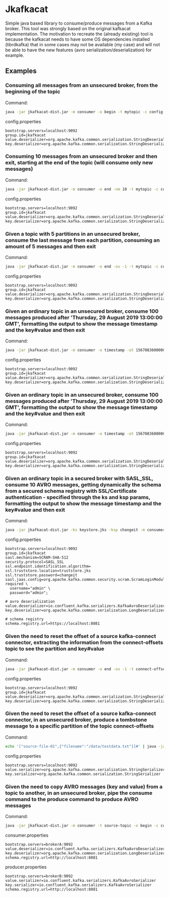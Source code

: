 # Jkafkacat

Simple java based library to consume/produce messages from a Kafka broker. This tool was strongly based on the original kafkacat implementation.
The motivation to recreate the (already existing) tool is because the kafkacat needs to have some OS dependencies installed (librdkafka) that in some cases may not be available (my case) and will not be able to have the new features (avro serialization/deserialization) for example.

## Examples

### Consuming all messages from an unsecured broker, from the beginning of the topic

Command:

```bash
java -jar jkafkacat-dist.jar -m consumer -o begin -t mytopic -c config.properties
```

config.properties

```properties
bootstrap.servers=localhost:9092
group.id=jkafkacat
value.deserializer=org.apache.kafka.common.serialization.StringDeserializer
key.deserializer=org.apache.kafka.common.serialization.StringDeserializer
```

### Consuming 10 messages from an unsecured broker and then exit, starting at the end of the topic (will consume only new messages)

Command:

```bash
java -jar jkafkacat-dist.jar -m consumer -o end -nm 10 -t mytopic -c config.properties
```

config.properties

```properties
bootstrap.servers=localhost:9092
group.id=jkafkacat
value.deserializer=org.apache.kafka.common.serialization.StringDeserializer
key.deserializer=org.apache.kafka.common.serialization.StringDeserializer
```

### Given a topic with 5 partitions in an unsecured broker, consume the last message from each partition, consuming an amount of 5 messages and then exit

Command:

```bash
java -jar jkafkacat-dist.jar -m consumer -o end -os -1 -t mytopic -c config.properties -nm 5
```

config.properties

```properties
bootstrap.servers=localhost:9092
group.id=jkafkacat
value.deserializer=org.apache.kafka.common.serialization.StringDeserializer
key.deserializer=org.apache.kafka.common.serialization.StringDeserializer
```

### Given an ordinary topic in an unsecured broker, consume 100 messages produced after 'Thursday, 29 August 2019 13:00:00 GMT', formatting the output to show the message timestamp and the key#value and then exit

Command:

```bash
java -jar jkafkacat-dist.jar -m consumer -o timestamp -ot 1567083600000 -t mytopic -c config.properties -nm 100 -f "%T %k#%v"
```

config.properties

```properties
bootstrap.servers=localhost:9092
group.id=jkafkacat
value.deserializer=org.apache.kafka.common.serialization.StringDeserializer
key.deserializer=org.apache.kafka.common.serialization.StringDeserializer
```

### Given an ordinary topic in an unsecured broker, consume 100 messages produced after 'Thursday, 29 August 2019 13:00:00 GMT', formatting the output to show the message timestamp and the key#value and then exit

Command:

```bash
java -jar jkafkacat-dist.jar -m consumer -o timestamp -ot 1567083600000 -t mytopic -c config.properties -nm 100 -f "%T %k#%v"
```

config.properties

```properties
bootstrap.servers=localhost:9092
group.id=jkafkacat
value.deserializer=org.apache.kafka.common.serialization.StringDeserializer
key.deserializer=org.apache.kafka.common.serialization.StringDeserializer
```

### Given an ordinary topic in a secured broker with SASL_SSL, consume 10 AVRO messages, getting dynamically the schema from a secured schema registry with SSL/Certificate authentication - specified through the ks and ksp params, formatting the output to show the message timestamp and the key#value and then exit

Command:

```bash
java -jar jkafkacat-dist.jar -ks keystore.jks -ksp changeit -m consumer -o end -nm 10 -t mytopic -c config.properties -f "%k#%v"
```

config.properties

```properties
bootstrap.servers=localhost:9092
group.id=jkafkacat
sasl.mechanism=SCRAM-SHA-512
security.protocol=SASL_SSL
ssl.endpoint.identification.algorithm=
ssl.truststore.location=truststore.jks
ssl.truststore.password=changeit
sasl.jaas.config=org.apache.kafka.common.security.scram.ScramLoginModule required \
  username="admin" \
  password="admin";

# avro deserialization
value.deserializer=io.confluent.kafka.serializers.KafkaAvroDeserializer
key.deserializer=org.apache.kafka.common.serialization.LongDeserializer

# schema registry
schema.registry.url=https://localhost:8081
```

### Given the need to reset the offset of a source kafka-connect connector, extracting the information from the connect-offsets topic to see the partition and key#value

Command:

```bash
java -jar jkafkacat-dist.jar -m consumer -o end -os -1 -t connect-offsets -c config.properties -f "\nKey (%K bytes): %k \nValue (%V bytes): %v \nTimestamp: %T \nPartition: %p \nOffset: %o\n"
```

config.properties

```properties
bootstrap.servers=localhost:9092
group.id=jkafkacat
value.deserializer=org.apache.kafka.common.serialization.StringDeserializer
key.deserializer=org.apache.kafka.common.serialization.StringDeserializer
```

### Given the need to reset the offset of a source kafka-connect connector, in an unsecured broker, produce a tombstone message to a specific partition of the topic connect-offsets

Command:

```bash
echo '["source-file-01",{"filename":"/data/testdata.txt"}]#' | java -jar jkafkacat-dist.jar -m producer -t connect-offsets -c config.properties -K # -p 20
```

config.properties

```properties
bootstrap.servers=localhost:9092
value.serializer=org.apache.kafka.common.serialization.StringSerializer
key.serializer=org.apache.kafka.common.serialization.StringSerializer
```


### Given the need to copy AVRO messages (key and value) from a topic to another, in an unsecured broker, pipe the consume command to the produce command to produce AVRO messages

Command:

```bash
java -jar jkafkacat-dist.jar -m consumer -t source-topic -o begin -c consumer.properties -f "%k#%v" | java -jar jkafkacat-dist.jar -m producer -t target-topic -c producer.properties -K #
```

consumer.properties

```properties
bootstrap.servers=brokerA:9092
value.deserializer=io.confluent.kafka.serializers.KafkaAvroDeserializer
key.deserializer=org.apache.kafka.common.serialization.LongDeserializer
schema.registry.url=http://localhost:8081
```

producer.properties

```properties
bootstrap.servers=brokerB:9092
value.serializer=io.confluent.kafka.serializers.KafkaAvroSerializer
key.serializer=io.confluent.kafka.serializers.KafkaAvroSerializer
schema.registry.url=http://localhost:8081
```